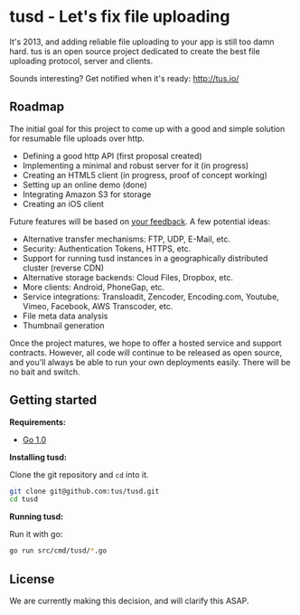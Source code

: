 # tusd - Let's fix file uploading

It's 2013, and adding reliable file uploading to your app is still too damn
hard. tus is an open source project dedicated to create the best file uploading
protocol, server and clients.

Sounds interesting? Get notified when it's ready: http://tus.io/

## Roadmap

The initial goal for this project to come up with a good and simple solution
for resumable file uploads over http.

* Defining a good http API (first proposal created)
* Implementing a minimal and robust server for it (in progress)
* Creating an HTML5 client (in progress, proof of concept working)
* Setting up an online demo (done)
* Integrating Amazon S3 for storage
* Creating an iOS client

Future features will be based on [your
feedback](https://github.com/tus/tusd/issues/new). A few potential ideas:

* Alternative transfer mechanisms: FTP, UDP, E-Mail, etc.
* Security: Authentication Tokens, HTTPS, etc.
* Support for running tusd instances in a geographically distributed cluster
  (reverse CDN)
* Alternative storage backends: Cloud Files, Dropbox, etc.
* More clients: Android, PhoneGap, etc.
* Service integrations: Transloadit, Zencoder, Encoding.com, Youtube, Vimeo, Facebook, AWS
  Transcoder, etc.
* File meta data analysis
* Thumbnail generation

Once the project matures, we hope to offer a hosted service and support
contracts. However, all code will continue to be released as open source, and
you'll always be able to run your own deployments easily. There will be no bait
and switch.

## Getting started

**Requirements:**

* [Go 1.0](http://golang.org/doc/install)

**Installing tusd:**

Clone the git repository and `cd` into it.

```bash
git clone git@github.com:tus/tusd.git
cd tusd
```

**Running tusd:**

Run it with go:

```bash
go run src/cmd/tusd/*.go
```

## License

We are currently making this decision, and will clarify this ASAP.
